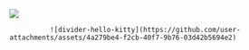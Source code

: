 <div>
  <img style="100%" src="https://capsule-render.vercel.app/api?type=waving&height=100&section=header&reversal=false&fontSize=70&fontColor=FFFFFF&fontAlign=50&fontAlignY=50&stroke=-&descSize=20&descAlign=50&descAlignY=50&color=ffd6e4"  />
</div>

              ![divider-hello-kitty](https://github.com/user-attachments/assets/4a279be4-f2cb-40f7-9b76-03d42b5694e2)
